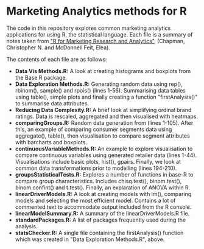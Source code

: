 # Marketing Analytics methods for R
The code in this repository explores common marketing analytics applications for using R, the statistical language. Each file is a summary of notes taken from ["R for Marketing Research and Analytics"](http://www.springer.com/us/book/9783319144351), (Chapman, Christopher N. and McDonnell Feit, Elea).

The contents of each file are as follows:

- **Data Vis Methods.R:** A look at creating histograms and boxplots from the Base R package. 
- **Data Exploration Methods.R:** Generating random data using rep(), rbinom(), sample() and rpois() (lines 1-56). Summarising data tables using table(), simple plots and finally creating a function "firstAnalysis()" to summarise data attributes.
- **Reducing Data Complexity.R:** A brief look at simplifying ordinal brand ratings. Data is rescaled, aggregated and then visualised with heatmaps.
- **comparingGroups.R:** Random data generation from (lines 1-105). After this, an example of comparing consumer segments data using aggregate(), table(), then visualisation to compare segment attributes with barcharts and boxplots.
- **continuousVariableMethods.R:** An example to explore visualisation to compare continuous variables using generated retailer data (lines 1-44). Visualisations include basic plots, hist(), gpairs. Finally, we look at common data transformations prior to modelling (lines 194-210).
- **groupsStatisticalTests.R:** Explores a number of functions in base-R to compare group characteristics. Includes chisq.test(), binom.test(), binom.confint() and t.test(). Finally, an explaration of ANOVA within R.
- **linearDriverModels.R:** A look at creating models with lm(), comparing models and selecting the most efficient model. Contains a lot of commented text to accommodate output included from the R console.
- **linearModelSummary.R:** A summary of the linearDriverModels.R file.
- **standardPackages.R:** A list of packages frequently used during the analysis.
- **statsChecker.R:** A single file containing the firstAnalysis() function which was created in "Data Exploration Methods.R", above.
